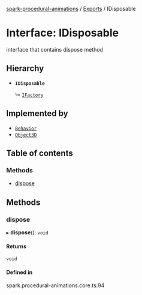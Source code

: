 [spark-procedural-animations](../README.md) / [Exports](../modules.md) / IDisposable

# Interface: IDisposable

interface that contains dispose method

## Hierarchy

- **`IDisposable`**

  ↳ [`IFactory`](IFactory.md)

## Implemented by

- [`Behavior`](../classes/Behavior.md)
- [`Object3D`](../classes/Object3D.md)

## Table of contents

### Methods

- [dispose](IDisposable.md#dispose)

## Methods

### dispose

▸ **dispose**(): `void`

#### Returns

`void`

#### Defined in

spark.procedural-animations.core.ts:94
